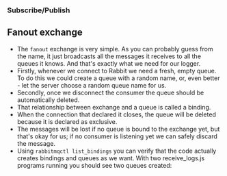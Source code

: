 ### Subscribe/Publish

## Fanout exchange

* The `fanout` exchange is very simple. As you can probably guess from the name, it just broadcasts all the messages it 
receives to all the queues it knows. And that's exactly what we need for our logger.
* Firstly, whenever we connect to Rabbit we need a fresh, empty queue. To do this we could create a queue with a random name, 
or, even better - let the server choose a random queue name for us.
* Secondly, once we disconnect the consumer the queue should be automatically deleted.
* That relationship between exchange and a queue is called a binding.
* When the connection that declared it closes, the queue will be deleted because it is declared as exclusive.
* The messages will be lost if no queue is bound to the exchange yet, but that's okay for us; if no consumer is 
listening yet we can safely discard the message.
* Using `rabbitmqctl list_bindings` you can verify that the code actually creates bindings and queues as we want. 
With two receive_logs.js programs running you should see two queues created:
